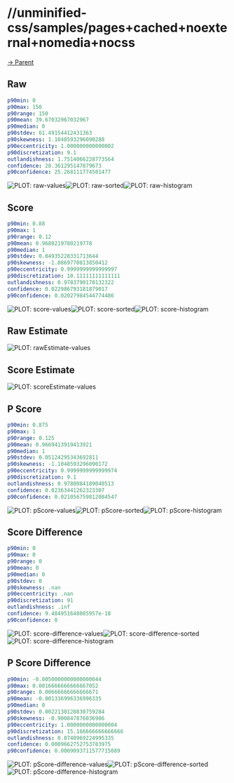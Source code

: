 
# //unminified-css/samples/pages+cached+noexternal+nomedia+nocss

[→ Parent](../..)


## Raw


```yaml
p90min: 0
p90max: 150
p90range: 150
p90mean: 39.67032967032967
p90median: 0
p90stdev: 61.49154412431363
p90skewness: 1.1048593296090288
p90eccentricity: 1.000000000000002
p90discretization: 9.1
outlandishness: 1.7514066228773564
confidence: 28.361295147879673
p90confidence: 25.268111774501477

```

![PLOT: raw-values](./raw/values.svg)![PLOT: raw-sorted](./raw/sorted.svg)![PLOT: raw-histogram](./raw/histogram.svg)
## Score


```yaml
p90min: 0.88
p90max: 1
p90range: 0.12
p90mean: 0.9680219780219778
p90median: 1
p90stdev: 0.04935228331713644
p90skewness: -1.0869770813850412
p90eccentricity: 0.9999999999999997
p90discretization: 10.11111111111111
outlandishness: 0.9783790170132322
confidence: 0.022986793181879017
p90confidence: 0.02027984544774486

```

![PLOT: score-values](./score/values.svg)![PLOT: score-sorted](./score/sorted.svg)![PLOT: score-histogram](./score/histogram.svg)
## Raw Estimate

![PLOT: rawEstimate-values](./rawEstimate/values.svg)
## Score Estimate

![PLOT: scoreEstimate-values](./scoreEstimate/values.svg)
## P Score


```yaml
p90min: 0.875
p90max: 1
p90range: 0.125
p90mean: 0.9669413919413921
p90median: 1
p90stdev: 0.05124295343692811
p90skewness: -1.1048593296090172
p90eccentricity: 0.9999999999999974
p90discretization: 9.1
outlandishness: 0.9780084189040513
confidence: 0.02363441262323307
p90confidence: 0.021056759812084547

```

![PLOT: pScore-values](./pScore/values.svg)![PLOT: pScore-sorted](./pScore/sorted.svg)![PLOT: pScore-histogram](./pScore/histogram.svg)
## Score Difference


```yaml
p90min: 0
p90max: 0
p90range: 0
p90mean: 0
p90median: 0
p90stdev: 0
p90skewness: .nan
p90eccentricity: .nan
p90discretization: 91
outlandishness: .inf
confidence: 9.484951648085957e-18
p90confidence: 0

```

![PLOT: score-difference-values](./score-difference/values.svg)![PLOT: score-difference-sorted](./score-difference/sorted.svg)![PLOT: score-difference-histogram](./score-difference/histogram.svg)
## P Score Difference


```yaml
p90min: -0.0050000000000000044
p90max: 0.0016666666666667052
p90range: 0.00666666666666671
p90mean: -0.001336996336996335
p90median: 0
p90stdev: 0.0022130120830759284
p90skewness: -0.900847876036986
p90eccentricity: 1.0000000000000004
p90discretization: 15.166666666666666
outlandishness: 0.8740969224995335
confidence: 0.0009662752753783975
p90confidence: 0.0009093711577715089

```

![PLOT: pScore-difference-values](./pScore-difference/values.svg)![PLOT: pScore-difference-sorted](./pScore-difference/sorted.svg)![PLOT: pScore-difference-histogram](./pScore-difference/histogram.svg)